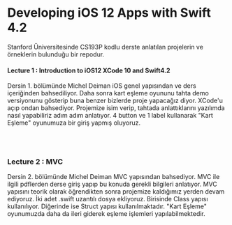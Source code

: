 # Developing iOS 12 Apps with Swift 4.2

Stanford Üniversitesinde CS193P kodlu derste anlatılan projelerin ve örneklerin bulunduğu bir repodur.

#### Lecture 1 : Introduction to iOS12 XCode 10 and Swift4.2
Dersin 1. bölümünde Michel Deiman iOS genel yapısından ve ders içeriğinden bahsediliyor.
Daha sonra kart eşleme oyununu tahta demo versiyonunu gösterip buna benzer bizlerde proje yapacağız diyor.
XCode'u açıp ondan bahsediyor. Projemize isim verip, tahtada anlattıklarını yazılımda nasıl yapabiliriz
adım adım anlatıyor. 4 button ve 1 label kullanarak "Kart Eşleme" oyunumuza bir giriş yapmış oluyoruz.

<br> <br>

### Lecture 2 : MVC
Dersin 2. bölümünde Michel Deiman MVC yapısından bahsediyor. MVC ile ilgili pdflerden derse giriş yapıp bu
konuda gerekli bilgileri anlatıyor. MVC yapısını teorik olarak öğrendikten sonra projemize kaldığımız yerden
devam ediyoruz. İki adet .swift uzantılı dosya ekliyoruz. Birisinde Class yapısı kullanılıyor. Diğerinde ise
Struct yapısı kullanılmaktadır. "Kart Eşleme" oyunumuzda daha da ileri giderek eşleme işlemleri yapılabilmektedir.
